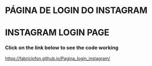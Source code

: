 <h1>PÁGINA DE LOGIN DO INSTAGRAM</h1>
<h1>INSTAGRAM LOGIN PAGE</h1>

<h3>Click on the link below to see the code working</h3>

https://fabriciofsn.github.io/Pagina_login_instagram/
